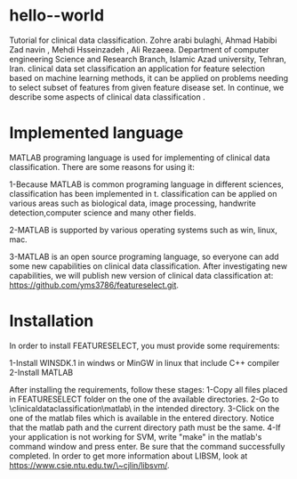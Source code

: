 # hello--world
Tutorial for clinical data classification. Zohre arabi bulaghi, Ahmad Habibi Zad navin ,  Mehdi Hsseinzadeh , Ali Rezaeea. Department  of  computer engineering Science and Research Branch, Islamic Azad university, Tehran, Iran.  clinical data set classification an application for feature selection based on machine learning methods, it can be applied on problems needing to select subset of features from given feature disease set. In continue, we describe some aspects of clinical data classification .


# Implemented language

MATLAB programing language is used for implementing of clinical data classification. There are some reasons for using it:


1-Because MATLAB is common programing language in different sciences, classification has been implemented in t.
classification can be applied on various areas such as biological data, image processing, handwrite detection,computer science and many other fields.

2-MATLAB is supported by various operating systems such as win, linux, mac.

3-MATLAB is an open source programing language, so everyone can add some new capabilities on clinical data classification.
After investigating new capabilities, we will publish new version of clinical data classification at:
https://github.com/yms3786/featureselect.git.
          


# Installation

In order to install FEATURESELECT, you must provide some requirements:

1-Install WINSDK.1 in windws or MinGW in linux that include C++ compiler
2-Install MATLAB


After installing the requirements, follow these stages:
1-Copy all files placed in FEATURESELECT folder on the one of the available directories.
2-Go to \clinicaldataclassification\matlab\ in the intended directory.
3-Click on the one of the matlab files which is available in the entered directory. Notice that the matlab path and the current directory path must be the same.
4-If your application is not working for SVM, write "make" in the matlab's command window and press enter. Be sure that the command successfully completed. In order to get more information about LIBSM, look at https://www.csie.ntu.edu.tw/\~cjlin/libsvm/.
        
        
        
        
        
        
        
        
        
